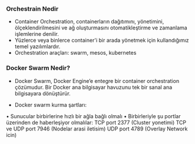 ### Orchestrain Nedir

- Container Orchestration, containerların dağıtımını, yönetimini, ölçeklendirilmesini ve ağ oluşturmasını otomatikleştirme ve zamanlama işlemlerine denilir. 
- Yüzlerce veya binlerce container'i bir arada yönetmek için kullandığımız temel yazılımlardır.
- Orchestration araçları: swarm, mesos, kubernetes


### Docker Swarm Nedir?

- Docker Swarm, Docker Engine’e entegre bir container orchestration çözümudur. Bir Docker ana bilgisayar havuzunu tek bir sanal ana bilgisayara dönüştürür.

- Docker swarm kurma şartları:

•	Sunucular birbirlerine hızlı bir ağla bağlı olmalı
•	Birbirleriyle şu portlar üzerinden de haberleşiyor olmalılar:
   TCP port 2377 (Cluster yonetimi)
   TCP ve UDP port 7946 (Nodelar arasi iletisim)
   UDP port 4789 (Overlay Network icin)
